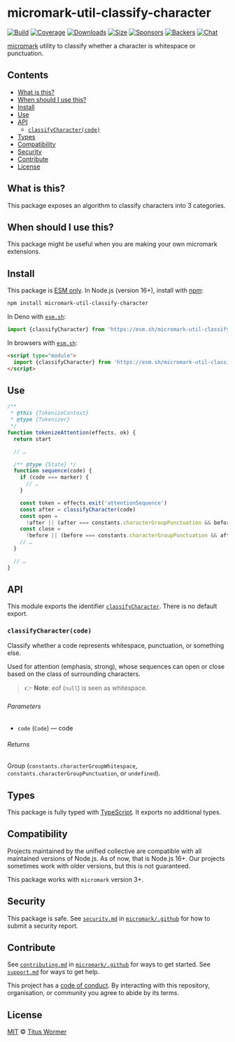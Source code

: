 # micromark-util-classify-character

[![Build][build-badge]][build]
[![Coverage][coverage-badge]][coverage]
[![Downloads][downloads-badge]][downloads]
[![Size][bundle-size-badge]][bundle-size]
[![Sponsors][sponsors-badge]][opencollective]
[![Backers][backers-badge]][opencollective]
[![Chat][chat-badge]][chat]

[micromark][] utility to classify whether a character is whitespace or
punctuation.

## Contents

*   [What is this?](#what-is-this)
*   [When should I use this?](#when-should-i-use-this)
*   [Install](#install)
*   [Use](#use)
*   [API](#api)
    *   [`classifyCharacter(code)`](#classifycharactercode)
*   [Types](#types)
*   [Compatibility](#compatibility)
*   [Security](#security)
*   [Contribute](#contribute)
*   [License](#license)

## What is this?

This package exposes an algorithm to classify characters into 3 categories.

## When should I use this?

This package might be useful when you are making your own micromark extensions.

## Install

This package is [ESM only][esm].
In Node.js (version 16+), install with [npm][]:

```sh
npm install micromark-util-classify-character
```

In Deno with [`esm.sh`][esmsh]:

```js
import {classifyCharacter} from 'https://esm.sh/micromark-util-classify-character@1'
```

In browsers with [`esm.sh`][esmsh]:

```html
<script type="module">
  import {classifyCharacter} from 'https://esm.sh/micromark-util-classify-character@1?bundle'
</script>
```

## Use

```js
/**
 * @this {TokenizeContext}
 * @type {Tokenizer}
 */
function tokenizeAttention(effects, ok) {
  return start

  // …

  /** @type {State} */
  function sequence(code) {
    if (code === marker) {
      // …
    }

    const token = effects.exit('attentionSequence')
    const after = classifyCharacter(code)
    const open =
      !after || (after === constants.characterGroupPunctuation && before)
    const close =
      !before || (before === constants.characterGroupPunctuation && after)
    // …
  }

  // …
}
```

## API

This module exports the identifier
[`classifyCharacter`][api-classify-character].
There is no default export.

### `classifyCharacter(code)`

Classify whether a code represents whitespace, punctuation, or something
else.

Used for attention (emphasis, strong), whose sequences can open or close
based on the class of surrounding characters.

> 👉 **Note**: eof (`null`) is seen as whitespace.

###### Parameters

*   `code` (`Code`)
    — code

###### Returns

Group (`constants.characterGroupWhitespace`,
`constants.characterGroupPunctuation`, or `undefined`).

## Types

This package is fully typed with [TypeScript][].
It exports no additional types.

## Compatibility

Projects maintained by the unified collective are compatible with all maintained
versions of Node.js.
As of now, that is Node.js 16+.
Our projects sometimes work with older versions, but this is not guaranteed.

This package works with `micromark` version 3+.

## Security

This package is safe.
See [`security.md`][securitymd] in [`micromark/.github`][health] for how to
submit a security report.

## Contribute

See [`contributing.md`][contributing] in [`micromark/.github`][health] for ways
to get started.
See [`support.md`][support] for ways to get help.

This project has a [code of conduct][coc].
By interacting with this repository, organisation, or community you agree to
abide by its terms.

## License

[MIT][license] © [Titus Wormer][author]

<!-- Definitions -->

[build-badge]: https://github.com/micromark/micromark/workflows/main/badge.svg

[build]: https://github.com/micromark/micromark/actions

[coverage-badge]: https://img.shields.io/codecov/c/github/micromark/micromark.svg

[coverage]: https://codecov.io/github/micromark/micromark

[downloads-badge]: https://img.shields.io/npm/dm/micromark-util-classify-character.svg

[downloads]: https://www.npmjs.com/package/micromark-util-classify-character

[bundle-size-badge]: https://img.shields.io/bundlephobia/minzip/micromark-util-classify-character.svg

[bundle-size]: https://bundlephobia.com/result?p=micromark-util-classify-character

[sponsors-badge]: https://opencollective.com/unified/sponsors/badge.svg

[backers-badge]: https://opencollective.com/unified/backers/badge.svg

[opencollective]: https://opencollective.com/unified

[npm]: https://docs.npmjs.com/cli/install

[esm]: https://gist.github.com/sindresorhus/a39789f98801d908bbc7ff3ecc99d99c

[esmsh]: https://esm.sh

[chat-badge]: https://img.shields.io/badge/chat-discussions-success.svg

[chat]: https://github.com/micromark/micromark/discussions

[license]: https://github.com/micromark/micromark/blob/main/license

[author]: https://wooorm.com

[health]: https://github.com/micromark/.github

[securitymd]: https://github.com/micromark/.github/blob/main/security.md

[contributing]: https://github.com/micromark/.github/blob/main/contributing.md

[support]: https://github.com/micromark/.github/blob/main/support.md

[coc]: https://github.com/micromark/.github/blob/main/code-of-conduct.md

[typescript]: https://www.typescriptlang.org

[micromark]: https://github.com/micromark/micromark

[api-classify-character]: #classifycharactercode
